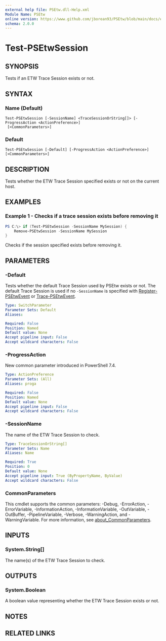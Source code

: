 ```yaml
---
external help file: PSEtw.dll-Help.xml
Module Name: PSEtw
online version: https://www.github.com/jborean93/PSEtw/blob/main/docs/en-US/Test-PSEtwSession.md
schema: 2.0.0
---
```


# Test-PSEtwSession

## SYNOPSIS
Tests if an ETW Trace Session exists or not.

## SYNTAX

### Name (Default)
```
Test-PSEtwSession [-SessionName] <TraceSessionOrString[]> [-ProgressAction <ActionPreference>]
 [<CommonParameters>]
```

### Default
```
Test-PSEtwSession [-Default] [-ProgressAction <ActionPreference>] [<CommonParameters>]
```

## DESCRIPTION
Tests whether the ETW Trace Session specified exists or not on the current host.

## EXAMPLES

### Example 1 - Checks if a trace session exists before removing it
```powershell
PS C:\> if (Test-PSEtwSession -SessionName MySession) {
    Remove-PSEtwSession -SessionName MySession
}
```

Checks if the session specified exists before removing it.

## PARAMETERS

### -Default
Tests whether the default Trace Session used by PSEtw exists or not.
The default Trace Session is used if no `-SessionName` is specified with [Register-PSEtwEvent](./Register-PSEtwEvent.md) or [Trace-PSEtwEvent](./Trace-PSEtwEvent.md).

```yaml
Type: SwitchParameter
Parameter Sets: Default
Aliases:

Required: False
Position: Named
Default value: None
Accept pipeline input: False
Accept wildcard characters: False
```

### -ProgressAction
New common parameter introduced in PowerShell 7.4.

```yaml
Type: ActionPreference
Parameter Sets: (All)
Aliases: proga

Required: False
Position: Named
Default value: None
Accept pipeline input: False
Accept wildcard characters: False
```

### -SessionName
The name of the ETW Trace Session to check.

```yaml
Type: TraceSessionOrString[]
Parameter Sets: Name
Aliases: Name

Required: True
Position: 0
Default value: None
Accept pipeline input: True (ByPropertyName, ByValue)
Accept wildcard characters: False
```

### CommonParameters
This cmdlet supports the common parameters: -Debug, -ErrorAction, -ErrorVariable, -InformationAction, -InformationVariable, -OutVariable, -OutBuffer, -PipelineVariable, -Verbose, -WarningAction, and -WarningVariable. For more information, see [about_CommonParameters](http://go.microsoft.com/fwlink/?LinkID=113216).

## INPUTS

### System.String[]
The name(s) of the ETW Trace Session to check.

## OUTPUTS

### System.Boolean
A boolean value representing whether the ETW Trace Session exists or not.

## NOTES

## RELATED LINKS
